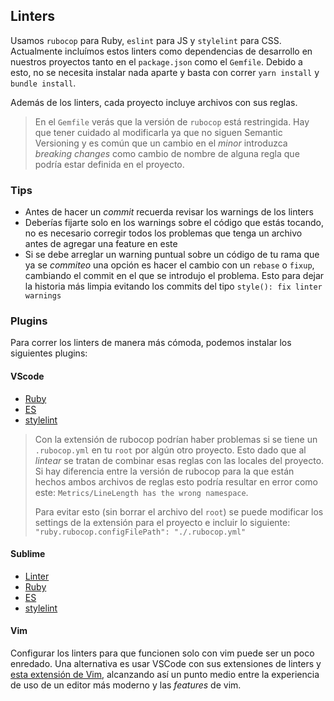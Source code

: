 ## Linters

Usamos `rubocop` para Ruby, `eslint` para JS y `stylelint` para CSS. Actualmente incluímos estos linters como dependencias de desarrollo en nuestros proyectos tanto en el `package.json` como el `Gemfile`. Debido a esto, no se necesita instalar nada aparte y basta con correr `yarn install` y `bundle install`.

Además de los linters, cada proyecto incluye archivos con sus reglas.

> En el `Gemfile` verás que la versión de `rubocop` está restringida. Hay que tener cuidado al modificarla ya que no siguen Semantic Versioning y es común que un cambio en el _minor_ introduzca _breaking changes_ como cambio de nombre de alguna regla que podría estar definida en el proyecto.

### Tips

- Antes de hacer un _commit_ recuerda revisar los warnings de los linters
- Deberías fijarte solo en los warnings sobre el código que estás tocando, no es necesario corregir todos los problemas que tenga un archivo antes de agregar una feature en este
- Si se debe arreglar un warning puntual sobre un código de tu rama que ya se _commiteo_ una opción es hacer el cambio con un `rebase` o `fixup`, cambiando el commit en el que se introdujo el problema. Esto para dejar la historia más limpia evitando los commits del tipo `style(): fix linter warnings`

### Plugins

Para correr los linters de manera más cómoda, podemos instalar los siguientes plugins:

#### VScode

* [Ruby](https://marketplace.visualstudio.com/items?itemName=misogi.ruby-rubocop)
* [ES](https://marketplace.visualstudio.com/items?itemName=dbaeumer.vscode-eslint)
* [stylelint](https://marketplace.visualstudio.com/items?itemName=stylelint.vscode-stylelint)

> Con la extensión de rubocop podrían haber problemas si se tiene un `.rubocop.yml` en tu `root` por algún otro proyecto. Esto dado que al _lintear_ se tratan de combinar esas reglas con las locales del proyecto. Si hay diferencia entre la versión de rubocop para la que están hechos ambos archivos de reglas esto podría resultar en error como este: `Metrics/LineLength has the wrong namespace`.
>
> Para evitar esto (sin borrar el archivo del `root`) se puede modificar los settings de la extensión para el proyecto e incluir lo siguiente:
> `"ruby.rubocop.configFilePath": "./.rubocop.yml"`

#### Sublime

* [Linter](https://github.com/SublimeLinter/SublimeLinter3)
* [Ruby](https://github.com/SublimeLinter/SublimeLinter-rubocop)
* [ES](https://github.com/roadhump/SublimeLinter-eslint)
* [stylelint](https://github.com/SublimeLinter/SublimeLinter-stylelint)

#### Vim

Configurar los linters para que funcionen solo con vim puede ser un poco enredado. Una alternativa es usar VSCode con sus extensiones de linters y [esta extensión de Vim](https://github.com/VSCodeVim/Vim), alcanzando así un punto medio entre la experiencia de uso de un editor más moderno y las _features_ de vim.
